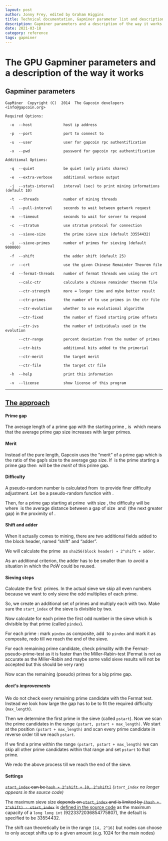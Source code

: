 ```yaml
---
layout: post
author: Jonny Frey, edited by Graham Higgins
title: Technical documentation, Gapminer parameter list and description of approach
description: Gapminer parameters and a description of the way it works
date: 2021-03-18
category: reference
tags: gapminer
---
```


# The GPU Gapminer parameters and a description of the way it works


## Gapminer parameters


    GapMiner  Copyright (C)  2014  The Gapcoin developers  <info@gapcoin.org>

    Required Options:   

      -o  --host              host ip address

      -p  --port              port to connect to

      -u  --user              user for gapcoin rpc authentification

      -x  --pwd               password for gapcoin rpc authentification

    Additional Options:

      -q  --quiet             be quiet (only prints shares)

      -e  --extra-verbose     additional verbose output

      -j  --stats-interval    interval (sec) to print mining informations (default 10)

      -t  --threads           number of mining threads

      -l  --pull-interval     seconds to wait between getwork request

      -m  --timeout           seconds to wait for server to respond

      -c  --stratum           use stratum protocol for connection

      -s  --sieve-size        the prime sieve size (default 33554432)

      -i  --sieve-primes      number of primes for sieving (default 900000)

      -f  --shift             the adder shift (default 25)

      -r  --crt               use the given Chinese Remainder Theorem file

      -d  --fermat-threads    number of fermat threads wen using the crt

          --calc-ctr          calculate a chinese remainder theorem file

          --ctr-strength      more = longer time and mybe better result

          --ctr-primes        the number of to use primes in the ctr file

          --ctr-evolution     whether to use evolutional algorithm

          --ctr-fixed         the number of fixed starting prime offsets

          --ctr-ivs           the number of individuals used in the evolution

          --ctr-range         percent deviation from the number of primes

          --ctr-bits          additional bits added to the primorial

          --ctr-merit         the target merit

          --ctr-file          the target ctr file

      -h  --help              print this information

      -v  --license           show license of this program

---

## [The approach](https://github.com/gapcoin-project/Gapcoin-PoWCore#gapcoin-powcore---gapcoins-proof-of-work-functionality)

#### Prime gap

The average length of a prime gap with the starting prime <math>p</math>, is <math>log(p)</math> which means that the average prime gap size increases with larger primes.

#### Merit

Instead of the pure length, Gapcoin uses the “merit” of a prime gap which is the ratio of the gap’s size to the average gap size. If <math>p</math> is the prime starting a prime gap then <math>m = gapsize/log(p)</math> will be the *merit* of this prime gap.


#### Difficulty

A pseudo-random number is calculated from <math>p</math> to provide finer difficulty adjustment. Let <math>rand(p)</math> be a pseudo-random function with <math>0 < rand(p) < 1</math>.

Then, for a prime gap starting at prime <math>p</math> with size <math>s</math>, the difficulty will be <math>s/log(p) + 2/log(p) ∗ rand(p)</math> where <math>2/log(p)</math> is the average distance between a gap of size <math>s</math> and <math>s + 2</math> (the next greater gap) in the proximity of <math>p</math>.

#### Shift and adder

When it actually comes to mining, there are two additional fields added to the block header, named “shift” and “adder”.

We will calculate the prime <math>p</math> as `sha256(block header) ∗ 2^shift + adder`.

As an additional criterion, the adder has to be smaller than <math>2^shift</math> to avoid a situation in which the PoW could be reused.

#### Sieving steps

Calculate the first <math>n</math> primes. In the actual sieve we skip all even numbers because we want to only sieve the odd multiplies of each prime.

So, we create an additional set of primes and multiply each with two. Make sure the `start_index` of the sieve is divisible by two.

Now calculate for each prime the first odd number in the sieve which is divisible by that prime (called `pindex`).

For each prime <math>p</math>: mark `pindex` as composite, add <math>2 ∗ p</math> to `pindex` and mark it as composite, redo till we reach the end of the sieve.

For each remaining prime candidate, check primality with the Fermat-pseudo-prime-test as it is faster than the Miller-Rabin-test
(Fermat is not as accurate as the Miller-Rabin and maybe some valid sieve results will not be accepted but this should be very rare)

Now scan the remaining (pseudo) primes for a big prime gap.

##### dcct's improvements

We do not check every remaining prime candidate with the Fermat test. Instead we look how large the gap has to be to fit the required difficulty (`max_length`).

Then we determine the first prime in the sieve (called `pstart`). Now we scan the prime candidates in the range `(pstart, pstart + max_length)`. We start at the position `(pstart + max_length)` and scan every prime candidate in reverse order till we reach `pstart`.

If we find a prime within the range `(pstart, pstart + max_length)` we can skip all other prime candidates within that range and set `pstart` to that prime.

We redo the above process till we reach the end of the sieve.


#### Settings

~~`start_index` can be `hash ∗ 2^shift + [0, 2^shift]`~~ *(`start_index` no longer appears in the source code)*

The maximum sieve size ~~depends on `start_index` and is limited by `(hash + 2^shift) - start_index`~~ is [defined in the source code](https://github.com/gapcoin-project/GapMiner/blob/535b3f19a08bfd06c1d06d8864310deae96313b3/src/main.cpp#L331) as the maximum capacity of a `long long int` (9223372036854775807), the default is specified to be 33554432.

The shift can theoretically be in the range `[14, 2^16]` but nodes can choose to only accept shifts up to a given amount (e.g. 1024 for the main nodes)

